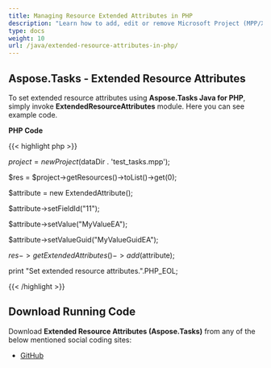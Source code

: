 ```yaml
---
title: Managing Resource Extended Attributes in PHP
description: "Learn how to add, edit or remove Microsoft Project (MPP/XML) resource extended attributes using Aspose.Tasks Java for PHP."
type: docs
weight: 10
url: /java/extended-resource-attributes-in-php/
---
```


## **Aspose.Tasks - Extended Resource Attributes**
To set extended resource attributes using **Aspose.Tasks Java for PHP**, simply invoke **ExtendedResourceAttributes** module. Here you can see example code.

**PHP Code**

{{< highlight php >}}

$project = new Project($dataDir . 'test_tasks.mpp');

$res = $project->getResources()->toList()->get(0);

$attribute = new ExtendedAttribute();

$attribute->setFieldId("11");

$attribute->setValue("MyValueEA");

$attribute->setValueGuid("MyValueGuidEA");

$res->getExtendedAttributes()->add($attribute);

print "Set extended resource attributes.".PHP_EOL;


{{< /highlight >}}
## **Download Running Code**
Download **Extended Resource Attributes (Aspose.Tasks)** from any of the below mentioned social coding sites:

- [GitHub](https://github.com/aspose-tasks/Aspose.Tasks-for-Java/blob/master/Plugins/Aspose_Tasks_Java_for_PHP/src/aspose/tasks/WorkingWithResources/ExtendedResourceAttributes.php)
